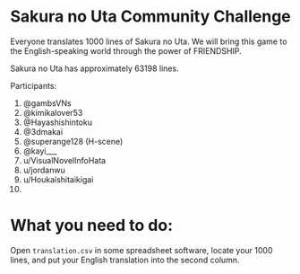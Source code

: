 # Sakura no Uta Community Challenge

Everyone translates 1000 lines of Sakura no Uta. We will bring this game to the English-speaking world through the power of FRIENDSHIP.

Sakura no Uta has approximately 63198 lines.

Participants:

1. @gambsVNs
2. @kimikalover53
3. @Hayashishintoku
4. @3dmakai
5. @superange128 (H-scene)
6. @kayi___
7. u/VisualNovelInfoHata
8. u/jordanwu
9. u/Houkaishitaikigai
10. 

# What you need to do:

Open `translation.csv` in some spreadsheet software, locate your 1000 lines, and put your English translation into the second column.
